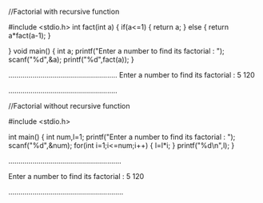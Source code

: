 //Factorial with recursive function 

#include <stdio.h>
int fact(int a)
{
    if(a<=1)
    {
        return a;
    }
    else
    {
         return a*fact(a-1);
    }

}
void main() {
    int a;
    printf("Enter a number to find its factorial : ");
    scanf("%d",&a);
    printf("%d",fact(a));
}

......................................................
Enter a number to find its factorial : 5 
120

......................................................

//Factorial without recursive function 


#include <stdio.h>

int main()
{
    int num,l=1;
    printf("Enter a number to find its factorial : ");
    scanf("%d",&num);
    for(int i=1;i<=num;i++)
    {
        l=l*i;
    }
    printf("%d\n",l);
}

........................................................


Enter a number to find its factorial : 5 
120

.........................................................
